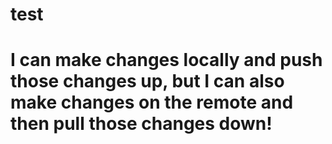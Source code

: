 # test
# I can make changes locally and push those changes up, but I can also make changes on the remote and then pull those changes down!
